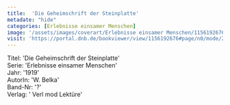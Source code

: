 ```yaml
---
title:  'Die Geheimschrift der Steinplatte'
metadate: "hide"
categories: [Erlebnisse einsamer Menschen]
image: '/assets/images/coverart/Erlebnisse einsamer Menschen/1156192676_00000010.jpg'
visit: 'https://portal.dnb.de/bookviewer/view/1156192676#page/n0/mode/2up'
---
```

Titel: 'Die Geheimschrift der Steinplatte' <br>
Serie: 'Erlebnisse einsamer Menschen' <br>
Jahr: '1919' <br>
AutorIn: 'W. Belka' <br>
Band-Nr: '?' <br>
Verlag: ' Verl mod Lektüre'
